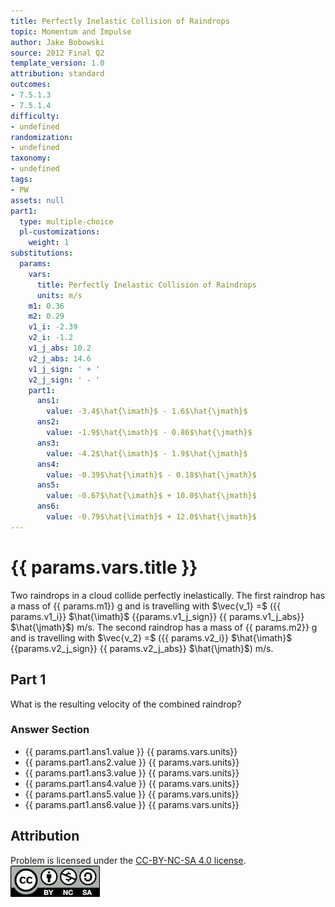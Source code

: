 ```yaml
---
title: Perfectly Inelastic Collision of Raindrops
topic: Momentum and Impulse
author: Jake Bobowski
source: 2012 Final Q2
template_version: 1.0
attribution: standard
outcomes:
- 7.5.1.3
- 7.5.1.4
difficulty:
- undefined
randomization:
- undefined
taxonomy:
- undefined
tags:
- PW
assets: null
part1:
  type: multiple-choice
  pl-customizations:
    weight: 1
substitutions:
  params:
    vars:
      title: Perfectly Inelastic Collision of Raindrops
      units: m/s
    m1: 0.36
    m2: 0.29
    v1_i: -2.39
    v2_i: -1.2
    v1_j_abs: 10.2
    v2_j_abs: 14.6
    v1_j_sign: ' + '
    v2_j_sign: ' - '
    part1:
      ans1:
        value: -3.4$\hat{\imath}$ - 1.6$\hat{\jmath}$
      ans2:
        value: -1.9$\hat{\imath}$ - 0.86$\hat{\jmath}$
      ans3:
        value: -4.2$\hat{\imath}$ - 1.9$\hat{\jmath}$
      ans4:
        value: -0.39$\hat{\imath}$ - 0.18$\hat{\jmath}$
      ans5:
        value: -0.67$\hat{\imath}$ + 10.0$\hat{\jmath}$
      ans6:
        value: -0.79$\hat{\imath}$ + 12.0$\hat{\jmath}$
---
```

# {{ params.vars.title }}
Two raindrops in a cloud collide perfectly inelastically. The first raindrop has a mass of {{ params.m1}} g and is travelling with $\vec{v_1} =$ ({{ params.v1_i}} $\hat{\imath}$ {{params.v1_j_sign}} {{ params.v1_j_abs}} $\hat{\jmath}$) m/s.
The second raindrop has a mass of {{ params.m2}} g and is travelling with $\vec{v_2} =$ ({{ params.v2_i}} $\hat{\imath}$ {{params.v2_j_sign}} {{ params.v2_j_abs}} $\hat{\jmath}$) m/s.

## Part 1

What is the resulting velocity of the combined raindrop?

### Answer Section

- {{ params.part1.ans1.value }} {{ params.vars.units}}
- {{ params.part1.ans2.value }} {{ params.vars.units}}
- {{ params.part1.ans3.value }} {{ params.vars.units}}
- {{ params.part1.ans4.value }} {{ params.vars.units}}
- {{ params.part1.ans5.value }} {{ params.vars.units}}
- {{ params.part1.ans6.value }} {{ params.vars.units}}

## Attribution

Problem is licensed under the [CC-BY-NC-SA 4.0 license](https://creativecommons.org/licenses/by-nc-sa/4.0/).<br> ![The Creative Commons 4.0 license requiring attribution-BY, non-commercial-NC, and share-alike-SA license.](https://raw.githubusercontent.com/firasm/bits/master/by-nc-sa.png)